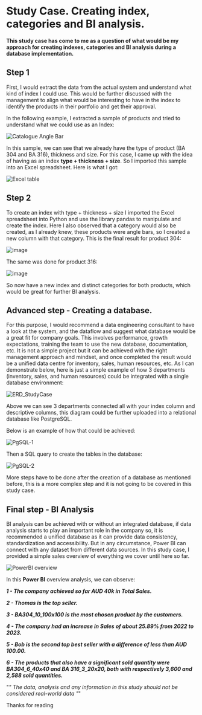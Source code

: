 # Study Case. Creating index, categories and BI analysis.

**This study case has come to me as a question of what would be my approach for creating indexes, categories and BI analysis during a database implementation.**


## Step 1


First, I would extract the data from the actual system and understand what kind of index I could use. This would be further discussed with the management to align what would be interesting to have in the index to identify the products in their portfolio and get their approval.

In the following example, I extracted a sample of products and tried to understand what we could use as an Index:


![Catalogue Angle Bar](https://github.com/Daniels2023/studyCase/assets/124798004/98671329-6613-4124-93ef-77dc4b232cbe)


In this sample, we can see that we already have the type of product (BA 304 and BA 316), thickness and size. For this case, I came up with the idea of having as an index **type + thickness + size**. So I imported this sample into an Excel spreadsheet. Here is what I got:


![Excel table](https://github.com/Daniels2023/studyCase/assets/124798004/ff61f0a9-d0b5-4d59-8453-1c14869ad424)


## Step 2


To create an index with type + thickness + size I imported the Excel spreadsheet into Python and use the library pandas to manipulate and create the index. Here I also observed that a category would also be created, as I already knew, these products were angle bars, so I created a new column with that category. This is the final result for product 304:


![image](https://github.com/Daniels2023/studyCase/assets/124798004/1de37596-43fc-4da1-83c5-576fddd5ddb3)


The same was done for product 316:


![image](https://github.com/Daniels2023/studyCase/assets/124798004/8ef1da54-4763-4a62-b5a6-d246731aec1d)


So now have a new index and distinct categories for both products, which would be great for further BI analysis.


## Advanced step - Creating a database.


For this purpose, I would recommend a data engineering consultant to have a look at the system, and the dataflow and suggest what database would be a great fit for company goals. This involves performance, growth expectations, training the team to use the new database, documentation, etc. It is not a simple project but it can be achieved with the right management approach and mindset, and once completed the result would be a unified data centre for inventory, sales, human resources, etc. As I can demonstrate below, here is just a simple example of how 3 departments (inventory, sales, and human resources) could be integrated with a single database environment:


![ERD_StudyCase](https://github.com/Daniels2023/studyCase/assets/124798004/a8bf9eac-ea11-4ee1-9be5-fcc2ecebd5dc)



Above we can see 3 departments connected all with your index column and descriptive columns, this diagram could be further uploaded into a relational database like PostgreSQL.

Below is an example of how that could be achieved:


![PgSQL-1](https://github.com/Daniels2023/studyCase/assets/124798004/2dc53b2c-8209-409e-a082-2ddbe086015b)


Then a SQL query to create the tables in the database:


![PgSQL-2](https://github.com/Daniels2023/studyCase/assets/124798004/3695ca3d-5911-4fca-ad50-c8928b1da5fa)


More steps have to be done after the creation of a database as mentioned before, this is a more complex step and it is not going to be covered in this study case.

## Final step - BI Analysis


BI analysis can be achieved with or without an integrated database, if data analysis starts to play an important role in the company so, it is recommended a unified database as it can provide data consistency, standardization and accessibility. But in any circumstance, Power BI can connect with any dataset from different data sources. In this study case, I provided a simple sales overview of everything we cover until here so far.


![PowerBI overview](https://github.com/Daniels2023/studyCase/assets/124798004/77beb31a-1196-4054-88ae-3c6815a9e98f)


In this **Power BI** overview analysis, we can observe:


***1 - The company achieved so far AUD 40k in Total Sales.***

***2 - Thomas is the top seller.***

***3 - BA304_10_100x100 is the most chosen product by the customers.***

***4 - The company had an increase in Sales of about 25.89% from 2022 to 2023.***

***5 - Bob is the second top best seller with a difference of less than AUD 100.00.***

***6 - The products that also have a significant sold quantity were BA304_6_40x40 and BA 316_3_20x20, both with respectively 3,600 and 2,588 sold quantities.***



"*" *The data, analysis and any information in this study should not be considered real-world data* "*"

Thanks for reading
